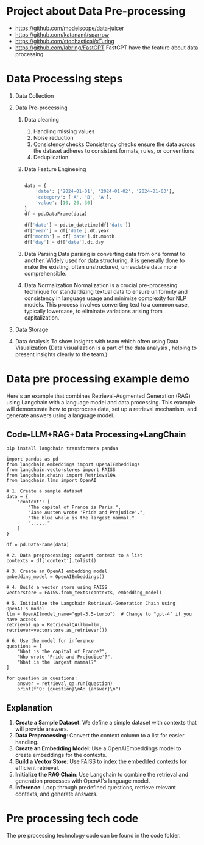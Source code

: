 

# Project about Data Pre-processing

- https://github.com/modelscope/data-juicer
- https://github.com/katanaml/sparrow
- https://github.com/stochasticai/xTuring
- https://github.com/labring/FastGPT 
  FastGPT have the feature about data processing

# Data Processing steps

1. Data Collection

2. Data Pre-processing

   1. Data cleaning

      1. Handling missing values
      2. Noise reduction
      3. Consistency checks Consistency checks ensure the data across the dataset adheres to consistent formats, rules, or conventions
      4. Deduplication

   2. Data Feature Engineeing 

      ```python
      
      data = {
          'date': ['2024-01-01', '2024-01-02', '2024-01-03'],
          'category': ['A', 'B', 'A'],
          'value': [10, 20, 30]
      }
      df = pd.DataFrame(data)
      
      df['date'] = pd.to_datetime(df['date'])
      df['year'] = df['date'].dt.year
      df['month'] = df['date'].dt.month
      df['day'] = df['date'].dt.day
      ```

   3. Data Parsing Data parsing is converting data from one format to another. Widely used for data structuring, it is generally done to make the existing, often unstructured, unreadable data more comprehensible.

   4. Data Normalization Normalization is a crucial pre-processing technique for standardizing textual data to ensure uniformity and consistency in language usage and minimize complexity for NLP models. This process involves converting text to a common case, typically lowercase, to eliminate variations arising from capitalization.

3. Data Storage

4. Data Analysis 
   To show  insights with team which often using Data Visualization (Data visualization is a part of the data analysis , helping to present insights clearly to the team.)

# Data pre processing example demo

Here's an example that combines Retrieval-Augmented Generation (RAG) using Langchain with a language model and data processing. This example will demonstrate how to preprocess data, set up a retrieval mechanism, and generate answers using a language model.

## Code-LLM+RAG+Data Processing+LangChain

```code
pip install langchain transformers pandas
```

```code
import pandas as pd
from langchain.embeddings import OpenAIEmbeddings
from langchain.vectorstores import FAISS
from langchain.chains import RetrievalQA
from langchain.llms import OpenAI

# 1. Create a sample dataset
data = {
    'context': [
        "The capital of France is Paris.",
        "Jane Austen wrote 'Pride and Prejudice'.",
        "The blue whale is the largest mammal."
        "......"
    ]
}

df = pd.DataFrame(data)

# 2. Data preprocessing: convert context to a list
contexts = df['context'].tolist()

# 3. Create an OpenAI embedding model
embedding_model = OpenAIEmbeddings()

# 4. Build a vector store using FAISS
vectorstore = FAISS.from_texts(contexts, embedding_model)

# 5. Initialize the Langchain Retrieval-Generation Chain using OpenAI's model
llm = OpenAI(model_name="gpt-3.5-turbo")  # Change to "gpt-4" if you have access
retrieval_qa = RetrievalQA(llm=llm, retriever=vectorstore.as_retriever())

# 6. Use the model for inference
questions = [
    "What is the capital of France?",
    "Who wrote 'Pride and Prejudice'?",
    "What is the largest mammal?"
]

for question in questions:
    answer = retrieval_qa.run(question)
    print(f"Q: {question}\nA: {answer}\n")

```

## Explanation

1. **Create a Sample Dataset**: We define a simple dataset with contexts that will provide answers.
2. **Data Preprocessing**: Convert the context column to a list for easier handling.
3. **Create an Embedding Model**: Use a OpenAIEmbeddings model to create embeddings for the contexts.
4. **Build a Vector Store**: Use FAISS to index the embedded contexts for efficient retrieval.
5. **Initialize the RAG Chain**: Use Langchain to combine the retrieval and generation processes with OpenAI's language model.
6. **Inference**: Loop through predefined questions, retrieve relevant contexts, and generate answers.

# Pre processing tech code

The pre processing technology code can be found in the code folder.